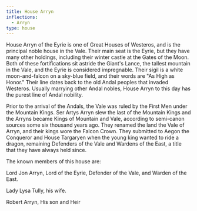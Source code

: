 ```yaml
---
title: House Arryn
inflections:
  - Arryn
type: house
---
```


House Arryn of the Eyrie is one of Great Houses of Westeros, and is the principal noble house in the Vale. Their main seat is the Eyrie, but they have many other holdings, including their winter castle at the Gates of the Moon. Both of these fortifications sit astride the Giant's Lance, the tallest mountain in the Vale, and the Eyrie is considered impregnable. Their sigil is a white moon-and-falcon on a sky-blue field, and their words are "As High as Honor." Their line dates back to the old Andal peoples that invaded Westeros. Usually marrying other Andal nobles, House Arryn to this day has the purest line of Andal nobility.

Prior to the arrival of the Andals, the Vale was ruled by the First Men under the Mountain Kings. Ser Artys Arryn slew the last of the Mountain Kings and the Arryns became Kings of Mountain and Vale, according to semi-canon sources some six thousand years ago. They renamed the land the Vale of Arryn, and their kings wore the Falcon Crown. They submitted to Aegon the Conqueror and House Targaryen when the young king wanted to ride a dragon, remaining Defenders of the Vale and Wardens of the East, a title that they have always held since.

The known members of this house are:

Lord Jon Arryn, Lord of the Eyrie, Defender of the Vale, and Warden of the East.

Lady Lysa Tully, his wife.

Robert Arryn, His son and Heir



